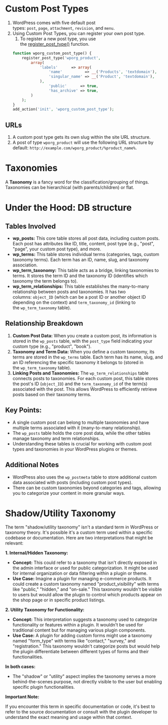 # Custom Post Types
1. WordPress comes with five default post types: `post`, `page`, `attachment`, `revision`, and `menu`.
2. Using Custom Post Types, you can register your own post type.
	1. To register a new post type, you use the [register_post_type()](https://developer.wordpress.org/reference/functions/register_post_type/) function.
	```php
	function wporg_custom_post_type() {
		register_post_type('wporg_product',
			array(
				'labels'      => array(
					'name'          => __('Products', 'textdomain'),
					'singular_name' => __('Product', 'textdomain'),
				),
					'public'      => true,
					'has_archive' => true,
			)
		);
	}
	add_action('init', 'wporg_custom_post_type');
	
	```
## URLs
1. A custom post type gets its own slug within the site URL structure.
2. A post of type `wporg_product` will use the following URL structure by default: `http://example.com/wporg_product/%product_name%`.

# Taxonomies
A **Taxonomy** is a fancy word for the classification/grouping of things. Taxonomies can be hierarchical (with parents/children) or flat.

# Under the Hood: DB structure
## Tables Involved

- **wp_posts:** This core table stores all post data, including custom posts. Each post has attributes like ID, title, content, post type (e.g., "post", "page", your custom post type), and more.
- **wp_terms:** This table stores individual terms (categories, tags, custom taxonomy terms). Each term has an ID, name, slug, and taxonomy association.
- **wp_term_taxonomy:** This table acts as a bridge, linking taxonomies to terms. It stores the term ID and the taxonomy ID (identifies which taxonomy the term belongs to).
- **wp_term_relationships:** This table establishes the many-to-many relationship between posts and taxonomies. It has two columns: `object_ID` (which can be a post ID or another object ID depending on the context) and `term_taxonomy_id` (linking to the `wp_term_taxonomy` table).

## Relationship Breakdown

1. **Custom Post Data:** When you create a custom post, its information is stored in the `wp_posts` table, with the `post_type` field indicating your custom type (e.g., "product", "book").
2. **Taxonomy and Term Data:** When you define a custom taxonomy, its terms are stored in the `wp_terms` table. Each term has its name, slug, and an ID referencing the specific taxonomy it belongs to (stored in the `wp_term_taxonomy` table).
3. **Linking Posts and Taxonomies:** The `wp_term_relationships` table connects posts to taxonomies. For each custom post, this table stores the post's ID (`object_ID`) and the `term_taxonomy_id` of the term(s) associated with the post. This allows WordPress to efficiently retrieve posts based on their taxonomy terms.

## Key Points:

- A single custom post can belong to multiple taxonomies and have multiple terms associated with it (many-to-many relationship).
- The `wp_posts` table holds the core post data, while the other tables manage taxonomy and term relationships.
- Understanding these tables is crucial for working with custom post types and taxonomies in your WordPress plugins or themes.

## Additional Notes

- WordPress also uses the `wp_postmeta` table to store additional custom data associated with posts (including custom post types).
- There can be custom taxonomies beyond categories and tags, allowing you to categorize your content in more granular ways.


# Shadow/Utility Taxonomy
The term "shadow/utility taxonomy" isn't a standard term in WordPress or taxonomy theory. It's possible it's a custom term used within a specific codebase or documentation. Here are two interpretations that might be relevant:

**1. Internal/Hidden Taxonomy:**

- **Concept:** This could refer to a taxonomy that isn't directly exposed in the admin interface or used for public categorization. It might be used for internal organization or data filtering within a plugin or theme.
- **Use Case:** Imagine a plugin for managing e-commerce products. It could create a custom taxonomy named "product_visibility" with terms like "public," "hidden," and "on-sale." This taxonomy wouldn't be visible to users but would allow the plugin to control which products appear on the shop page or in specific product listings.

**2. Utility Taxonomy for Functionality:**

- **Concept:** This interpretation suggests a taxonomy used to categorize functionality or features within a plugin. It wouldn't be used for traditional content but for managing various plugin components.
- **Use Case:** A plugin for adding custom forms might use a taxonomy named "form_type" with terms like "contact," "survey," and "registration." This taxonomy wouldn't categorize posts but would help the plugin differentiate between different types of forms and their functionalities.

**In both cases:**

- The "shadow" or "utility" aspect implies the taxonomy serves a more behind-the-scenes purpose, not directly visible to the user but enabling specific plugin functionalities.

**Important Note:**

If you encounter this term in specific documentation or code, it's best to refer to the source documentation or consult with the plugin developer to understand the exact meaning and usage within that context.